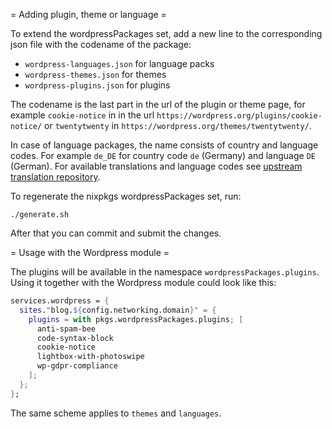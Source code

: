 = Adding plugin, theme or language =

To extend the wordpressPackages set, add a new line to the corresponding json
file with the codename of the package:

- `wordpress-languages.json` for language packs
- `wordpress-themes.json` for themes
- `wordpress-plugins.json` for plugins

The codename is the last part in the url of the plugin or theme page, for
example `cookie-notice` in in the url
`https://wordpress.org/plugins/cookie-notice/` or `twentytwenty` in
`https://wordpress.org/themes/twentytwenty/`.

In case of language packages, the name consists of country and language codes.
For example `de_DE` for country code `de` (Germany) and language `DE` (German).
For available translations and language codes see [upstream translation repository](https://translate.wordpress.org).

To regenerate the nixpkgs wordpressPackages set, run:

```
./generate.sh
```

After that you can commit and submit the changes.

= Usage with the Wordpress module =

The plugins will be available in the namespace `wordpressPackages.plugins`.
Using it together with the Wordpress module could look like this:

```nix
services.wordpress = {
  sites."blog.${config.networking.domain}" = {
    plugins = with pkgs.wordpressPackages.plugins; [
      anti-spam-bee
      code-syntax-block
      cookie-notice
      lightbox-with-photoswipe
      wp-gdpr-compliance
    ];
  };
};
```

The same scheme applies to `themes` and `languages`.

